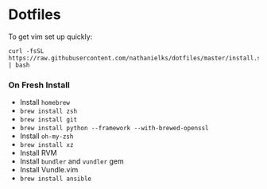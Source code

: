 # Dotfiles

To get vim set up quickly:
```
curl -fsSL https://raw.githubusercontent.com/nathanielks/dotfiles/master/install.sh | bash
```

### On Fresh Install
- Install `homebrew`
- `brew install zsh`
- `brew install git`
- `brew install python --framework --with-brewed-openssl`
- Install `oh-my-zsh`
- `brew install xz`
- Install RVM
- Install `bundler` and `vundler` gem
- Install Vundle.vim
- `brew install ansible`
